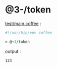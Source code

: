 [‼️]: ✏️README.mdt

# @3-/token

[test/main.coffee](./test/main.coffee) :

```coffee
#!/usr/bin/env coffee

> @~3/token
```

output :

```
123
```
